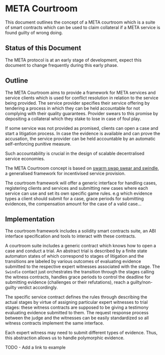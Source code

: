# META Courtroom

This document outlines the concept of a META courtroom which is a suite of smart contracts which can be used to claim collateral if a META service is found guilty of wrong doing.

## Status of this Document

The META protocol is at an early stage of development, expect this document to
change frequently during this early phase.

## Outline

The META Courtroom aims to provide a framework for META services and service
clients which is used for conflict resolution in relation to the service being provided.
The service provider specifies their service offering by tendering a process
in which they can be held accountable for not complying with their quality guarantees.
Provider swears to this promise by depositing a collateral which they stake to lose
in case of foul play.

If some service was not provided as promised, clients can open a case and start
a litigation process. In case the evidence is available and can prove the accusation,
the service provider can be held accountable by an automatic self-enforcing punitive
measure.

Such accountability is crucial in the design of scalable decentralised service economies.

The META Courtroom concept is based on [swarm swap swear and swindle](http://swarm-gateways.net/bzz:/theswarm.eth/ethersphere/orange-papers/1/sw%5E3.pdf),
a generalised framework for incentivised service provision.

The courtroom framework will offer a generic interface for handling cases,
registering clients and services and submitting new cases where each service can use
and set its own specific game rules.
e.g which evidence types a client should submit for a case, grace periods for submitting
evidences, the compensation amount for the case of a valid case...


## Implementation

The courtroom framework includes a solidity smart contracts suite, an ABI interface
specification and tools to interact with these contracts.

A courtroom suite includes a generic contract which knows how to open a case and conduct a trial.
An abstract trial is described by a finite state automaton states of which correspond to stages of litigation and
the transitions are labeled by various outcomes of evaluating evidence submitted to the respective expert witnesses
associated with the stage.
The `Swindle` contact just orchestrates the transition through the stages calling the witness contracts, handles grace periods to control the deadline for submitting evidence (challenges or their refutations), reach a guilty/non-guilty verdict accordingly.

The specific service contract defines the rules through describing the actual stages by virtue of assigning
particular expert witnesses to trial stages: these witness contracts are supposed to be giving a testimony
evaluating evidence submitted to them. The request response process between the judge and the witnesses can
be easily standardized so all witness contracts implement the same interface.

Each expert witness may need to submit different types of evidence. Thus, this abstraction allows us to handle polymorphic evidence.

TODO - Add a link to example
